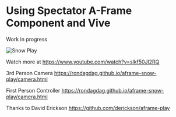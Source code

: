 # Using Spectator A-Frame Component and Vive

Work in progress

![Snow Play](https://rondagdag.github.io/aframe-snow-play/snowplay.gif)

Watch more at
https://www.youtube.com/watch?v=slkf50Jl2RQ

3rd Person Camera
https://rondagdag.github.io/aframe-snow-play/camera.html

First Person Controller
https://rondagdag.github.io/aframe-snow-play/camera.html


Thanks to David Erickson https://github.com/derickson/aframe-play
